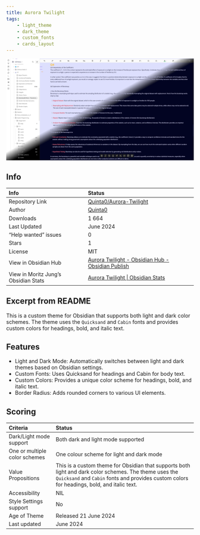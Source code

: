 ```yaml
---
title: Aurora Twilight
tags:
    - light_theme
    - dark_theme
    - custom_fonts
    - cards_layout
---
```


<img src="https://raw.githubusercontent.com/Quinta0/Aurora-Twilight/refs/heads/master/image.png">

## Info
| Info | Status |
| :---- | :---- |
| Repository Link | [Quinta0/Aurora-Twilight](https://github.com/Quinta0/Aurora-Twilight) |
| Author | [Quinta0](https://github.com/Quinta0/) |
| Downloads | 1 664 |
| Last Updated | June 2024 |
| “Help wanted” issues | 0 |
| Stars | 1 |
| License | MIT |
| View in Obsidian Hub | [Aurora Twilight \- Obsidian Hub \- Obsidian Publish](https://publish.obsidian.md/hub/02+-+Community+Expansions/02.05+All+Community+Expansions/Themes/Aurora-Twilight) |
| View in Moritz Jung’s Obsidian Stats | [Aurora Twilight \| Obsidian Stats](https://www.moritzjung.dev/obsidian-stats/themes/aurora-twilight/) |

## Excerpt from README
This is a custom theme for Obsidian that supports both light and dark color schemes. The theme uses the `Quicksand` and `Cabin` fonts and provides custom colors for headings, bold, and italic text.

## Features

- Light and Dark Mode: Automatically switches between light and dark themes based on Obsidian settings.
- Custom Fonts: Uses Quicksand for headings and Cabin for body text.
- Custom Colors: Provides a unique color scheme for headings, bold, and italic text.
- Border Radius: Adds rounded corners to various UI elements.

## Scoring
| Criteria | Status | 
| :---- | :---- | 
| Dark/Light mode support | Both dark and light mode supported | 
| One or multiple color schemes | One colour scheme for light and dark mode | 
| Value Propositions | This is a custom theme for Obsidian that supports both light and dark color schemes. The theme uses the `Quicksand` and `Cabin` fonts and provides custom colors for headings, bold, and italic text. | 
| Accessibility | NIL | 
| Style Settings support | No | 
| Age of Theme | Released 21 June 2024 | 
| Last updated | June 2024 | 